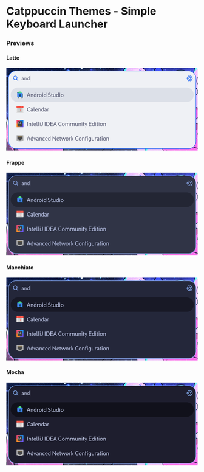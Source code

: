 # Catppuccin Themes - Simple Keyboard Launcher
### Previews
#### Latte
![image](https://raw.githubusercontent.com/lighttigerXIV/simple-kl-catppuccin-themes/master/previews/latte/Latte-Blue.png)
#### Frappe
![image](https://raw.githubusercontent.com/lighttigerXIV/simple-kl-catppuccin-themes/master/previews/frappe/Frappe-Blue.png)
#### Macchiato
![image](https://raw.githubusercontent.com/lighttigerXIV/simple-kl-catppuccin-themes/master/previews/macchiato/Macchiato-Blue.png)
#### Mocha
![image](https://raw.githubusercontent.com/lighttigerXIV/simple-kl-catppuccin-themes/master/previews/mocha/Mocha-Blue.png)
